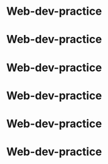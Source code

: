 # Web-dev-practice
# Web-dev-practice
# Web-dev-practice
# Web-dev-practice
# Web-dev-practice
# Web-dev-practice
